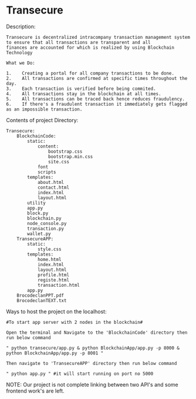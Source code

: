 
# Transecure


Description:

    Transecure is decentralized intracompany transaction management system to ensure that all transactions are transparent and all
    finances are accounted for which is realized by using Blockchain Technology

    What we Do:

    1.    Creating a portal for all company transactions to be done.
    2.    All transactions are confirmed at specific times throughout the day.
    3.    Each transaction is verified before being commited.
    4.    All transactions stay in the blockchain at all times.
    5.    All transactions can be traced back hence reduces fraudulency.
    6.    If there's a fraudulent transaction it immediately gets flagged as an impossible transaction.

Contents of project Directory:

    Transecure:
        BlockchainCode:
            static:
                content: 
                    bootstrap.css 
                    bootstrap.min.css
                    site.css
                font 
                scripts
            templates:
                about.html
                contact.html
                index.html
                layout.html
            utility
            app.py 
            block.py 
            blockchain.py 
            node_console.py
            transaction.py
            wallet.py
        TransecureAPP:
            static:
                style.css
            templates:
                home.html
                index.html
                layout.html
                profile.html
                registe.html
                transaction.html
            app.py
        BrocodeclanPPT.pdf
        BrocodeclanTEXT.txt 


Ways to host the project on the localhost:
    
    #To start app server with 2 nodes in the blockchain#

    Open the terminal and Navigate to the 'BlockchainCode' directory then run below command

    " python transecure/app.py & python BlockchainApp/app.py -p 8000 & python BlockchainApp/app.py -p 8001 "

    Then navigate to 'TransecureAPP' directory then run below command

    " python app.py " #it will start running on port no 5000

    
NOTE: Our project is not complete linking between two API's and some frontend work's are left.




            
        
        
            

                    
